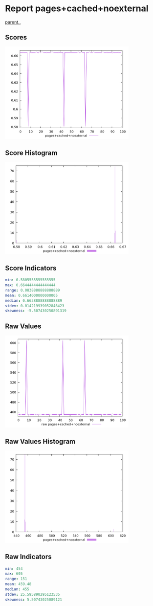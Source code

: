 # Report pages+cached+noexternal

[parent..](./..)  


## Scores

![score](./score.png)  

## Score Histogram

![hist](./hist.png)  

## Score Indicators

```yaml
min: 0.5805555555555555
max: 0.6644444444444444
range: 0.0838888888888889
mean: 0.6614000000000005
median: 0.6638888888888889
stdev: 0.014219939052846423
skewness: -5.507430250891319

```

## Raw Values

![raw](./raw.png)  

## Raw Values Histogram

![raw hist](./raw_hist.png)  

## Raw Indicators

```yaml
min: 454
max: 605
range: 151
mean: 459.48
median: 455
stdev: 25.595890295123535
skewness: 5.50743025089121

```

<style>
  img {
    max-width: 80%;
  }
</style>
      
